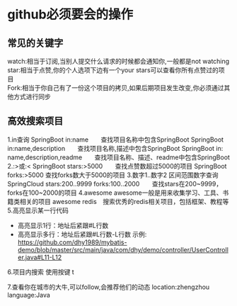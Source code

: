 # github必须要会的操作
## 常见的关键字
watch:相当于订阅,当别人提交什么请求的时候都会通知你,一般都是not watching
star:相当于点赞,你的个人选项下边有一个your stars可以查看你所有点赞过的项目  
Fork:相当于你自己有了一份这个项目的拷贝,如果后期项目发生改变,你必须通过其他方式进行同步  
## 高效搜索项目
1.in查询
    SpringBoot in:name　　查找项目名称中包含SpringBoot
    SpringBoot in:name,description　　查找项目名称,描述中包含SpringBoot
    SpringBoot in: name,description,readme　　查找项目名称、描述、readme中包含SpringBoot
2.:>或:<
    SpringBoot stars:>5000　　查找点赞数超过5000的项目
    SpringBoot forks:>5000   查找forks数大于5000的项目
3.数字1..数字2  区间范围数字查询
SpringCloud stars:200..9999 forks:100..2000　　查找stars在200~9999，forks在100~2000的项目
4.awesome 
awesome一般是用来收集学习、工具、书籍类相关的项目 
awesome redis　搜索优秀的redis相关项目，包括框架、教程等
5.高亮显示某一行代码
   * 高亮显示1行：地址后紧跟#L行数
   * 高亮显示多行：地址后紧跟#L行数-L行数
   示例: https://github.com/dhy1989/mybatis-demo/blob/master/src/main/java/com/dhy/demo/controller/UserController.java#L11-L12  

6.项目内搜索
  使用按键 t

7.查看你在城市的大牛,可以follow,会推荐他们的动态
location:zhengzhou language:Java  
